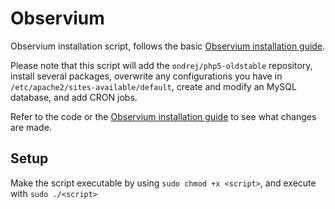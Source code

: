 # Observium
Observium installation script, follows the basic [Observium installation guide](http://www.observium.org/wiki/Debian_Ubuntu_Installation).

Please note that this script will add the `ondrej/php5-oldstable` repository, install several packages, overwrite any configurations you have in `/etc/apache2/sites-available/default`, create and modify an MySQL database, and add CRON jobs.

Refer to the code or the [Observium installation guide](http://www.observium.org/wiki/Debian_Ubuntu_Installation) to see what changes are made.

## Setup

Make the script executable by using `sudo chmod +x <script>`, and execute with `sudo ./<script>`

